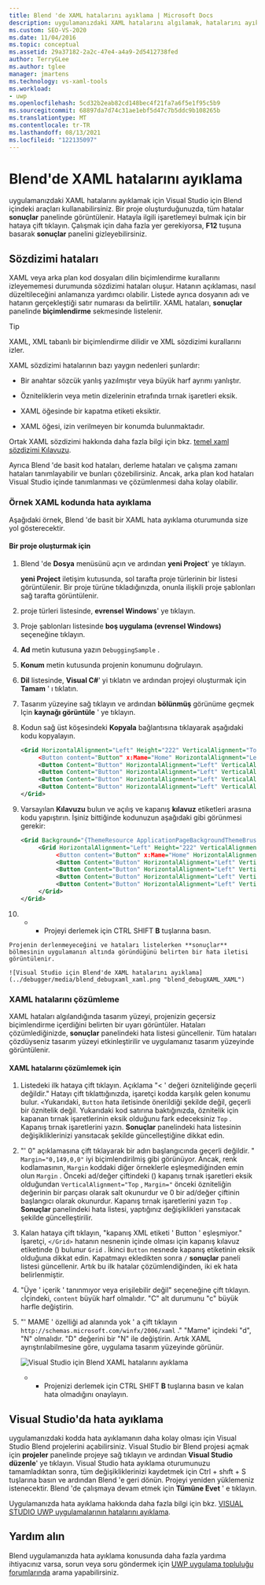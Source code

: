 ```yaml
---
title: Blend 'de XAML hatalarını ayıklama | Microsoft Docs
description: uygulamanızdaki XAML hatalarını algılamak, hatalarını ayıklamak ve çözümlemek için Visual Studio için Blend araçlarını kullanmayı öğrenin.
ms.custom: SEO-VS-2020
ms.date: 11/04/2016
ms.topic: conceptual
ms.assetid: 29a37182-2a2c-47e4-a4a9-2d5412738fed
author: TerryGLee
ms.author: tglee
manager: jmartens
ms.technology: vs-xaml-tools
ms.workload:
- uwp
ms.openlocfilehash: 5cd32b2eab82cd148bec4f21fa7a6f5e1f95c5b9
ms.sourcegitcommit: 68897da7d74c31ae1ebf5d47c7b5ddc9b108265b
ms.translationtype: MT
ms.contentlocale: tr-TR
ms.lasthandoff: 08/13/2021
ms.locfileid: "122135097"
---
```

# <a name="debug-xaml-in-blend"></a>Blend'de XAML hatalarını ayıklama

uygulamanızdaki XAML hatalarını ayıklamak için Visual Studio için Blend içindeki araçları kullanabilirsiniz. Bir proje oluşturduğunuzda, tüm hatalar **sonuçlar** panelinde görüntülenir. Hatayla ilgili işaretlemeyi bulmak için bir hataya çift tıklayın. Çalışmak için daha fazla yer gerekiyorsa, **F12** tuşuna basarak **sonuçlar** panelini gizleyebilirsiniz.

## <a name="syntax-errors"></a>Sözdizimi hataları

XAML veya arka plan kod dosyaları dilin biçimlendirme kurallarını izleyememesi durumunda sözdizimi hataları oluşur. Hatanın açıklaması, nasıl düzeltileceğini anlamanıza yardımcı olabilir. Listede ayrıca dosyanın adı ve hatanın gerçekleştiği satır numarası da belirtilir. XAML hataları, **sonuçlar** panelinde **biçimlendirme** sekmesinde listelenir.

> [!TIP]
> XAML, XML tabanlı bir biçimlendirme dilidir ve XML sözdizimi kurallarını izler.

XAML sözdizimi hatalarının bazı yaygın nedenleri şunlardır:

- Bir anahtar sözcük yanlış yazılmıştır veya büyük harf ayrımı yanlıştır.

- Özniteliklerin veya metin dizelerinin etrafında tırnak işaretleri eksik.

- XAML öğesinde bir kapatma etiketi eksiktir.

- XAML öğesi, izin verilmeyen bir konumda bulunmaktadır.

Ortak XAML sözdizimi hakkında daha fazla bilgi için bkz. [temel xaml sözdizimi Kılavuzu](/windows/uwp/xaml-platform/xaml-syntax-guide).

Ayrıca Blend 'de basit kod hataları, derleme hataları ve çalışma zamanı hataları tanımlayabilir ve bunları çözebilirsiniz. Ancak, arka plan kod hataları Visual Studio içinde tanımlanması ve çözümlenmesi daha kolay olabilir.

### <a name="debugging-sample-xaml-code"></a>Örnek XAML kodunda hata ayıklama

Aşağıdaki örnek, Blend 'de basit bir XAML hata ayıklama oturumunda size yol gösterecektir.

#### <a name="to-create-a-project"></a>Bir proje oluşturmak için

1. Blend 'de **Dosya** menüsünü açın ve ardından **yeni Project**' ye tıklayın.

    **yeni Project** iletişim kutusunda, sol tarafta proje türlerinin bir listesi görüntülenir. Bir proje türüne tıkladığınızda, onunla ilişkili proje şablonları sağ tarafta görüntülenir.

2. proje türleri listesinde, **evrensel Windows**' ye tıklayın.

3. Proje şablonları listesinde **boş uygulama (evrensel Windows)** seçeneğine tıklayın.

4. **Ad** metin kutusuna yazın `DebuggingSample` .

5. **Konum** metin kutusunda projenin konumunu doğrulayın.

6. **Dil** listesinde, **Visual C#**' yi tıklatın ve ardından projeyi oluşturmak için **Tamam** ' ı tıklatın.

7. Tasarım yüzeyine sağ tıklayın ve ardından **bölünmüş** görünüme geçmek Için **kaynağı görüntüle** ' ye tıklayın.

8. Kodun sağ üst köşesindeki **Kopyala** bağlantısına tıklayarak aşağıdaki kodu kopyalayın.

   ```xml
   <Grid HorizontalAlignment="Left" Height="222" VerticalAlignment="Top>
        <Button content="Button" x:Mame="Home" HorizontalAlignment="Left" VerticalAlignment="Top"/>
        <Button Content="Button" HorizontalAlignment="Left" VerticalAlignment="Top" Margin="0,38,0,0">
        <Button Content="Button" HorizontalAlignment="Left" VerticalAlignment="Top" Margin="0,75,0,0"/>
        <Button Content="Button" HorizontalAlignment="Left" VerticalAlignment="Top" Margin="0,112,0,0"/>
        <Button Content="Button" HorizontalAlignment="Left" VerticalAlignment="Top Margin="0,149,0,0"/>
   </Grid>
   ```

9. Varsayılan **Kılavuzu** bulun ve açılış ve kapanış **kılavuz** etiketleri arasına kodu yapıştırın. İşiniz bittiğinde kodunuzun aşağıdaki gibi görünmesi gerekir:

    ```xml
    <Grid Background="{ThemeResource ApplicationPageBackgroundThemeBrush}">
         <Grid HorizontalAlignment="Left" Height="222" VerticalAlignment="Top>
              <Button content="Button" x:Mame="Home" HorizontalAlignment="Left" VerticalAlignment="Top"/>
              <Button Content="Button" HorizontalAlignment="Left" VerticalAlignment="Top" Margin="0,38,0,0">
              <Button Content="Button" HorizontalAlignment="Left" VerticalAlignment="Top" Margin="0,75,0,0"/>
              <Button Content="Button" HorizontalAlignment="Left" VerticalAlignment="Top" Margin="0,112,0,0"/>
              <Button Content="Button" HorizontalAlignment="Left" VerticalAlignment="Top Margin="0,149,0,0"/>
         </Grid>
    </Grid>
    ```

10.  +  + Projeyi derlemek için CTRL SHIFT **B** tuşlarına basın.

    Projenin derlenmeyeceğini ve hataları listelerken **sonuçlar** bölmesinin uygulamanın altında göründüğünü belirten bir hata iletisi görüntülenir.

    ![Visual Studio için Blend'de XAML hatalarını ayıklama](../debugger/media/blend_debugxaml_xaml.png "blend_debugXAML_XAML")

### <a name="resolve-xaml-errors"></a>XAML hatalarını çözümleme

XAML hataları algılandığında tasarım yüzeyi, projenizin geçersiz biçimlendirme içerdiğini belirten bir uyarı görüntüler. Hataları çözümlediğinizde, **sonuçlar** panelindeki hata listesi güncellenir. Tüm hataları çözdüyseniz tasarım yüzeyi etkinleştirilir ve uygulamanız tasarım yüzeyinde görüntülenir.

#### <a name="to-resolve-the-xaml-errors"></a>XAML hatalarını çözümlemek için

1. Listedeki ilk hataya çift tıklayın. Açıklama "< ' değeri özniteliğinde geçerli değildir." Hatayı çift tıklattığınızda, işaretçi kodda karşılık gelen konumu bulur. `<`Yukarıdaki, `Button` hata iletisinde önerildiği şekilde değil, geçerli bir öznitelik değil. Yukarıdaki kod satırına baktığınızda, öznitelik için kapanan tırnak işaretlerinin eksik olduğunu fark edeceksiniz `Top` . Kapanış tırnak işaretlerini yazın. **Sonuçlar** panelindeki hata listesinin değişikliklerinizi yansıtacak şekilde güncelleştiğine dikkat edin.

2. "' 0" açıklamasına çift tıklayarak bir adın başlangıcında geçerli değildir. " `Margin="0,149,0,0"` iyi biçimlendirilmiş gibi görünüyor. Ancak, renk kodlamasının, `Margin` koddaki diğer örneklerle eşleşmediğinden emin olun `Margin` . Önceki ad/değer çiftindeki () kapanış tırnak işaretleri eksik olduğundan `VerticalAlignment="Top` , `Margin="` önceki özniteliğin değerinin bir parçası olarak salt okunurdur ve 0 bir ad/değer çiftinin başlangıcı olarak okunurdur. Kapanış tırnak işaretlerini yazın `Top` . **Sonuçlar** panelindeki hata listesi, yaptığınız değişiklikleri yansıtacak şekilde güncelleştirilir.

3. Kalan hataya çift tıklayın, "kapanış XML etiketi ' Button ' eşleşmiyor." İşaretçi,  `</Grid>` hatanın nesnenin içinde olması için kapanış kılavuz etiketinde () bulunur `Grid` . İkinci `Button` nesnede kapanış etiketinin eksik olduğuna dikkat edin. Kapatmayı ekledikten sonra `/` **sonuçlar** paneli listesi güncellenir. Artık bu ilk hatalar çözümlendiğinden, iki ek hata belirlenmiştir.

4. "Üye ' içerik ' tanınmıyor veya erişilebilir değil" seçeneğine çift tıklayın. `c`İçindeki, `content` büyük harf olmalıdır. "C" alt durumunu "c" büyük harfle değiştirin.

5. "' MAME ' özelliği ad alanında yok ' a çift tıklayın `http://schemas.microsoft.com/winfx/2006/xaml` ." "Mame" içindeki "d", "N" olmalıdır. "D" değerini bir "N" ile değiştirin. Artık XAML ayrıştırılabilmesine göre, uygulama tasarım yüzeyinde görünür.

    ![Visual Studio için Blend XAML hatalarını ayıklama](../debugger/media/blend_debugartboard_xaml.png "blend_debugArtboard_XAML")

     +  + Projenizi derlemek için CTRL SHIFT **B** tuşlarına basın ve kalan hata olmadığını onaylayın.

## <a name="debug-in-visual-studio"></a>Visual Studio'da hata ayıklama

uygulamanızdaki kodda hata ayıklamanın daha kolay olması için Visual Studio Blend projelerini açabilirsiniz. Visual Studio bir Blend projesi açmak için **projeler** panelinde projeye sağ tıklayın ve ardından **Visual Studio düzenle**' ye tıklayın. Visual Studio hata ayıklama oturumunuzu tamamladıktan sonra, tüm değişikliklerinizi kaydetmek için Ctrl + shıft + S tuşlarına basın ve ardından Blend 'e geri dönün. Projeyi yeniden yüklemeniz istenecektir. Blend 'de çalışmaya devam etmek için **Tümüne Evet** ' e tıklayın.

Uygulamanızda hata ayıklama hakkında daha fazla bilgi için bkz. [VISUAL STUDIO UWP uygulamalarının hatalarını ayıklama](../debugger/debugging-windows-store-and-windows-universal-apps.md).

## <a name="get-help"></a>Yardım alın

Blend uygulamanızda hata ayıklama konusunda daha fazla yardıma ihtiyacınız varsa, sorun veya soru göndermek için [UWP uygulama topluluğu forumlarında](https://social.msdn.microsoft.com/Forums/windowsapps/home?category=windowsapps) arama yapabilirsiniz.
